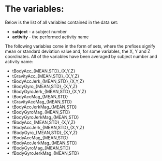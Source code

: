 The variables:
=============

Below is the list of all variables contained in the data set:

- **subject** - a subject number
- **activity** - the performed activity name

The following variables come in the form of sets, where the prefixes signify mean or standard deviation value and, for some variables, the X, Y and Z coordinates. All of the variables have been averaged by subject number and activity name:

- tBodyAcc_{MEAN,STD}_{X,Y,Z}
- tGravityAcc_{MEAN,STD}_{X,Y,Z}
- tBodyAccJerk_{MEAN,STD}_{X,Y,Z}
- tBodyGyro_{MEAN,STD}_{X,Y,Z}
- tBodyGyroJerk_{MEAN,STD}_{X,Y,Z}
- tBodyAccMag_{MEAN,STD}
- tGravityAccMag_{MEAN,STD}
- tBodyAccJerkMag_{MEAN,STD}
- tBodyGyroMag_{MEAN,STD}
- tBodyGyroJerkMag_{MEAN,STD}
- fBodyAcc_{MEAN,STD}_{X,Y,Z}
- fBodyAccJerk_{MEAN,STD}_{X,Y,Z}
- fBodyGyro_{MEAN,STD}_{X,Y,Z}
- fBodyAccMag_{MEAN,STD}
- fBodyAccJerkMag_{MEAN,STD}
- fBodyGyroMag_{MEAN,STD}
- fBodyGyroJerkMag_{MEAN,STD}
